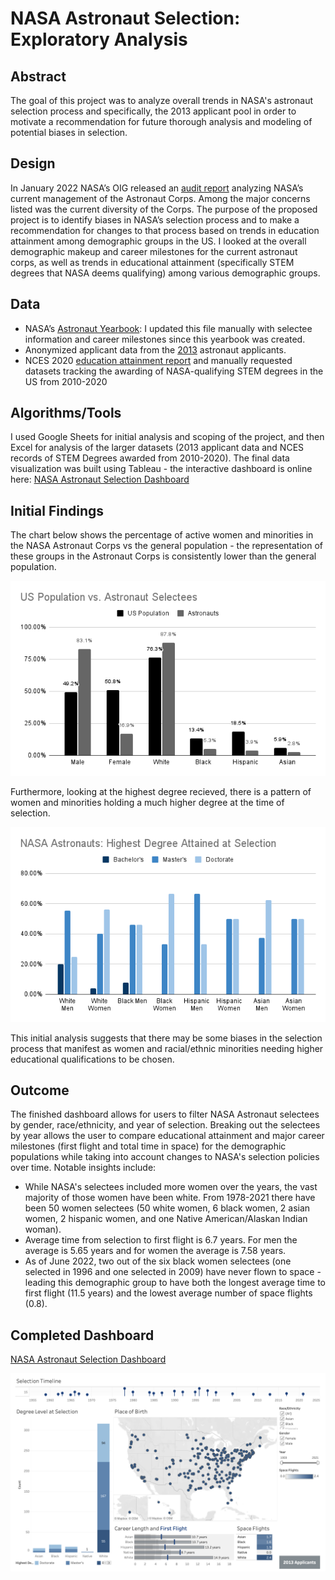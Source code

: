 # NASA Astronaut Selection: Exploratory Analysis

## Abstract
The goal of this project was to analyze overall trends in NASA's astronaut selection process and specifically, the 2013 applicant pool in order to motivate a recommendation for future thorough analysis and modeling of potential biases in selection. 

## Design 
In January 2022 NASA’s OIG released an [audit report](https://oig.nasa.gov/docs/IG-22-007.pdf) analyzing NASA’s current management of the Astronaut Corps. Among the major concerns listed was the current diversity of the Corps. The purpose of the proposed project is to identify biases in NASA’s selection process and to make a recommendation for changes to that process based on trends in education attainment among demographic groups in the US. I looked at the overall demographic makeup and career milestones for the current astronaut corps, as well as trends in educational attainment (specifically STEM degrees that NASA deems qualifying) among various demographic groups.  

## Data
* NASA’s [Astronaut Yearbook](https://www.kaggle.com/nasa/astronaut-yearbook): I updated this file manually with selectee information and career milestones since this yearbook was created. 
* Anonymized applicant data from the [2013](https://plos.figshare.com/articles/dataset/Analysis_of_age_as_a_factor_in_NASA_astronaut_selection_and_career_landmarks/5252974?file=8981851) astronaut applicants.   
* NCES 2020 [education attainment report](https://nces.ed.gov/programs/digest/2020menu_tables.asp) and manually requested datasets tracking the awarding of NASA-qualifying STEM degrees in the US from 2010-2020 

## Algorithms/Tools
I used Google Sheets for initial analysis and scoping of the project, and then Excel for analysis of the larger datasets (2013 applicant data and NCES records of STEM Degrees awarded from 2010-2020). The final data visualization was built using Tableau - the interactive dashboard is online here: [NASA Astronaut Selection Dashboard](https://public.tableau.com/app/profile/saramoira.shields/viz/NASAAstronautSelection/Dashboard1?publish=yes)

## Initial Findings 
The chart below shows the percentage of active women and minorities in the NASA Astronaut Corps vs the general population - the representation of these groups in the Astronaut Corps is consistently lower than the general population. 

![US Population Compared to Astronaut Selectees](https://github.com/saramoira/nasa-astronaut-selection/blob/main/images/US_Pop_vs_Astronaut.png)

Furthermore, looking at the highest degree recieved, there is a pattern of women and minorities holding a much higher degree at the time of selection. 

![NASA Astronauts: Higest Degree at Selection](https://github.com/saramoira/nasa-astronaut-selection/blob/main/images/Astronauts_Highest_Degree.png)

This initial analysis suggests that there may be some biases in the selection process that manifest as women and racial/ethnic minorities needing higher educational qualifications to be chosen. 

## Outcome
The finished dashboard allows for users to filter NASA Astronaut selectees by gender, race/ethnicity, and year of selection. Breaking out the selectees by year allows the user to compare educational attainment and major career milestones (first flight and total time in space) for the demographic populations while taking into account changes to NASA's selection policies over time. Notable insights include: 
* While NASA's selectees included more women over the years, the vast majority of those women have been white. From 1978-2021 there have been 50 women selectees (50 white women, 6 black women, 2 asian women, 2 hispanic women, and one Native American/Alaskan Indian woman). 
* Average time from selection to first flight is 6.7 years. For men the average is 5.65 years and for women the average is 7.58 years. 
* As of June 2022, two out of the six black women selectees (one selected in 1996 and one selected in 2009) have never flown to space - leading this demographic group to have both the longest average time to first flight (11.5 years) and the lowest average number of space flights (0.8). 

## Completed Dashboard
[NASA Astronaut Selection Dashboard](https://public.tableau.com/app/profile/saramoira.shields/viz/NASAAstronautSelection/Dashboard1?publish=yes)

![NASA Astronaut Selection](https://github.com/saramoira/nasa-astronaut-selection/blob/main/images/nasa-astronaut-dashboard.png)



